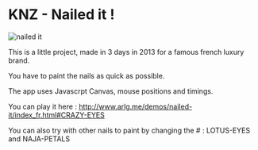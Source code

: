 KNZ - Nailed it !
=====

![nailed it](http://www.arlg.me/img/visus/work-13-full.jpg "nailed it")

This is a little project, made in 3 days in 2013 for a famous french luxury brand.

You have to paint the nails as quick as possible. 

The app uses Javascrpt Canvas, mouse positions and timings.

You can play it here : http://www.arlg.me/demos/nailed-it/index_fr.html#CRAZY-EYES

You can also try with other nails to paint by changing the # : LOTUS-EYES and NAJA-PETALS